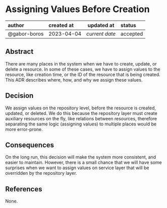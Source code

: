 # Assigning Values Before Creation

| author       | created at | updated at     | status   |
|:-------------|:-----------|----------------|:---------|
| @gabor-boros | 2023-04-04 | _current date_ | accepted |

## Abstract

There are many places in the system when we have to create, update, or delete
a resource. In some of these cases, we have to assign values to the resource,
like creation time, or the ID of the resource that is being created. This ADR
describes where, how, and why we assign these values.

## Decision

We assign values on the repository level, before the resource is created,
updated, or deleted. We do this because the repository layer must create
auxiliary resources on the fly, like relations between resources, therefore
separating the same logic (assigning values) to multiple places would be
more error-prone.

## Consequences

On the long run, this decision will make the system more consistent, and
easier to maintain. However, there is a small chance that we will have some
surprises when we want to assign values on service layer that will be
overridden by the repository layer.

## References

None.
